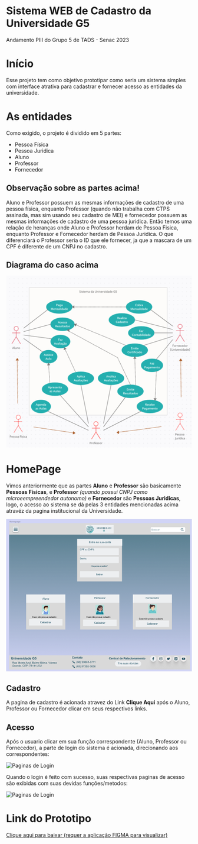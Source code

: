 # Sistema WEB de Cadastro da Universidade G5
Andamento PIII do Grupo 5 de TADS - Senac 2023

# Início
Esse projeto tem como objetivo prototipar como seria um sistema simples com interface atrativa para cadastrar e fornecer acesso as entidades da universidade.

# As entidades
Como exigido, o projeto é dividido em 5 partes:
- Pessoa Física
- Pessoa Juridica
- Aluno
- Professor
- Fornecedor

## Observação sobre as partes acima! ##

Aluno e Professor possuem as mesmas informações de cadastro de uma pessoa física, enquanto Professor (quando não trabalha com CTPS assinada, mas sim usando seu cadastro de MEI) e fornecedor possuem as mesmas informações de cadastro de uma pessoa juridica. Então temos uma relação de heranças onde Aluno e Professor herdam de Pessoa Fisica, enquanto Professor e Fornecedor herdam de Pessoa Juridica. O que diferenciará o Professor seria o ID que ele fornecer, ja que a mascara de um CPF é diferente de um CNPJ no cadastro.

## Diagrama do caso acima ##

![Diagrama de casos de uso do sistema](/image/diagramn.PNG)

# HomePage

Vimos anteriormente que as partes **Aluno** e **Professor** são basicamente **Pessoas Físicas**, e **Professor** *(quando possui CNPJ como microeempreendedor autonomo)* e **Fornecedor** são **Pessoas Juridicas**, logo, o acesso ao sistema se dá pelas 3 entidades mencionadas acima atravéz da pagina institucional da Universidade.

![Pagina Principal](/image/hp.PNG)

## Cadastro ##

A pagina de cadastro é acionada atravez do Link **Clique Aqui** após o Aluno, Professor ou Fornecedor clicar em seus respectivos links.

## Acesso ##



Após o usuario clicar em sua função correspondente (Aluno, Professor ou Fornecedor), a parte de login do sistema é acionada, direcionando aos correspondentes:

![Paginas de Login](/image/logins.PNG)

Quando o login é feito com sucesso, suas respectivas paginas de acesso são exibidas com suas devidas funções/metodos:

![Paginas de Login](/image/acessos.PNG)



# Link do Prototipo #

[Clique aqui para baixar (requer a aplicação FIGMA para visualizar)](/G5-FINAL.fig)


